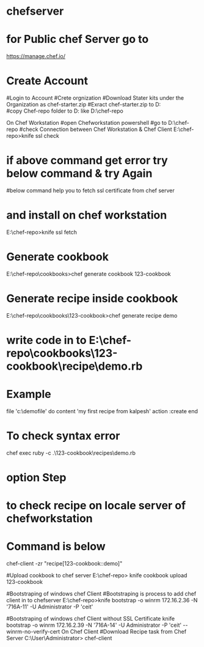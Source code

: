 # chefserver
# for Public chef Server go to
https://manage.chef.io/
# Create Account
#Login to Account
#Crete orgnization
#Download Stater kits under the Organization as chef-starter.zip
#Exract chef-starter.zip to D:\
#copy Chef-repo folder to D: like D:\chef-repo


On Chef Workstation
#open Chefworkstation powershell
#go to D:\chef-repo
#check Connection between Chef Workstation & Chef Client
E:\chef-repo>knife ssl check

# if above command get error try below command & try Again
#below command help you to fetch ssl certificate from chef server
# and install on chef workstation
E:\chef-repo>knife ssl fetch

# Generate cookbook
E:\chef-repo\cookbooks>chef generate cookbook 123-cookbook

# Generate recipe inside cookbook
E:\chef-repo\cookbooks\123-cookbook>chef generate recipe demo

# write code in to E:\chef-repo\cookbooks\123-cookbook\recipe\demo.rb
# Example
file 'c:\demofile' do
content 'my first recipe from kalpesh'
action :create
end

# To check syntax error
chef exec ruby -c .\123-cookbook\recipes\demo.rb

# option Step
# to check recipe on locale server of chefworkstation
# Command is below
chef-client -zr "recipe[123-cookbook::demo]"

#Upload cookbook to chef server
E:\chef-repo> knife cookbook upload 123-cookbook

#Bootstraping of windows chef Client
#Bootstraping is process to add chef client in to chefserver
E:\chef-repo>knife bootstrap -o winrm 172.16.2.36 -N '716A-11' -U Administrator -P 'ceit'


#Bootstraping of windows chef Client without SSL Certificate
knife bootstrap -o winrm 172.16.2.39 -N '716A-14' -U Administrator -P 'ceit' --winrm-no-verify-cert
On Chef Client
#Download Recipe task from Chef Server
C:\User\Administrator> chef-client
